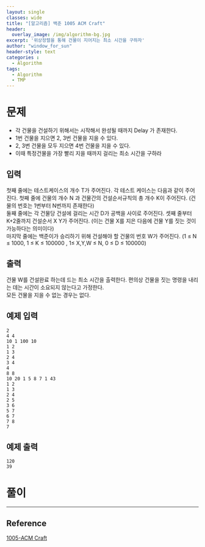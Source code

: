 ```yaml
--- 
layout: single
classes: wide
title: "[알고리즘] 백준 1005 ACM Craft"
header:
  overlay_image: /img/algorithm-bg.jpg
excerpt: '위상정렬을 통해 건물이 지어지는 최소 시간을 구하자'
author: "window_for_sun"
header-style: text
categories :
  - Algorithm
tags:
  - Algorithm
  - TMP
---  
```


# 문제
- 각 건물을 건설하기 위해서는 시작해서 완성될 때까지 Delay 가 존재한다.
- 1번 건물을 지으면 2, 3번 건물을 지을 수 있다.
- 2, 3번 건물을 모두 지으면 4번 건물을 지을 수 있다.
- 이때 특정건물을 가장 빨리 지을 때까지 걸리는 최소 시간을 구하라

## 입력
첫째 줄에는 테스트케이스의 개수 T가 주어진다. 각 테스트 케이스는 다음과 같이 주어진다. 첫째 줄에 건물의 개수 N 과 건물간의 건설순서규칙의 총 개수 K이 주어진다. (건물의 번호는 1번부터 N번까지 존재한다)  
둘째 줄에는 각 건물당 건설에 걸리는 시간 D가 공백을 사이로 주어진다. 셋째 줄부터 K+2줄까지 건설순서 X Y가 주어진다. (이는 건물 X를 지은 다음에 건물 Y를 짓는 것이 가능하다는 의미이다)  
마지막 줄에는 백준이가 승리하기 위해 건설해야 할 건물의 번호 W가 주어진다. (1 ≤ N ≤ 1000, 1 ≤ K ≤ 100000 , 1≤ X,Y,W ≤ N, 0 ≤ D ≤ 100000) 

## 출력
건물 W를 건설완료 하는데 드는 최소 시간을 출력한다. 편의상 건물을 짓는 명령을 내리는 데는 시간이 소요되지 않는다고 가정한다.  
모든 건물을 지을 수 없는 경우는 없다.  

## 예제 입력

```
2
4 4
10 1 100 10
1 2
1 3
2 4
3 4
4
8 8
10 20 1 5 8 7 1 43
1 2
1 3
2 4
2 5
3 6
5 7
6 7
7 8
7
```  

## 예제 출력

```
120
39
```  

# 풀이



---
## Reference
[1005-ACM Craft](https://www.acmicpc.net/problem/1005)  
